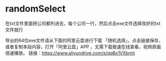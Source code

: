 # randomSelect
在txt文件里面把公司都列进去，每个公司一行，然后点击exe文件选择改好的txt文件就行

导出的64位exe文件请从下面的阿里云盘进行下载
「随机选择」，点击链接保存，或者复制本段内容，打开「阿里云盘」APP ，无需下载极速在线查看，视频原画倍速播放。
链接：https://www.aliyundrive.com/s/qqBx1VXbmtj
